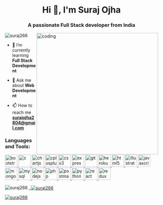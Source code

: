 <h1 align="center">Hi 👋, I'm Suraj Ojha</h1>
<h3 align="center">A passionate Full Stack developer from India</h3>

<img
    align="right"
    width="400"
    src="https://cdn.dribbble.com/users/1059583/screenshots/4171367/coding-freak.gif"
    alt="coding" />

<p align="left"> <img
        src="https://komarev.com/ghpvc/?username=suraj266&label=Profile%20views&color=0e75b6&style=flat"
        alt="suraj266" /> </p>

- 🌱 I’m currently learning **Full Stack Development**

- 💬 Ask me about **Web Development**

- 📫 How to reach me **surajojha2804@gmail.com**

<!-- <h3 align="left">Connect with me:</h3>
<p align="left">
    <a href="https://www.linkedin.com/in/suraj-ojha-54a23b1b2/" target="blank">
        <img
            align="center"
            src="https://cdn.jsdelivr.net/gh/devicons/devicon/icons/linkedin/linkedin-original.svg"
            alt="suraj ojha" height="30" width="40" />
    </a>
    <a href="https://instagram.com/suraj_ojha__" target="blank">
        <img
            align="center"
            src="https://th.bing.com/th/id/OIP.-pBDAXIGqjoG5yL72JvwpwHaHa?pid=ImgDet&rs=1"
            alt="suraj_ojha__" height="30" width="40" />
    </a>
    <a href="https://www.hackerrank.com/surajojha2804" target="blank">
        <img
            align="center"
            src="https://raw.githubusercontent.com/rahuldkjain/github-profile-readme-generator/master/src/images/icons/Social/hackerrank.svg"
            alt="suraj ojha" height="30" width="40" />
    </a>
</p> -->
<h3 align="left">Languages and Tools:</h3>
<p align="left"> <a href="https://getbootstrap.com" target="_blank"
        rel="noreferrer"> <img
            src="https://cdn.jsdelivr.net/gh/devicons/devicon/icons/bootstrap/bootstrap-original.svg"
            alt="bootstrap" width="40" height="40"/> </a> <a
        href="https://www.cprogramming.com/" target="_blank" rel="noreferrer">
        <img
            src="https://cdn.jsdelivr.net/gh/devicons/devicon/icons/c/c-original.svg"
            alt="c" width="40" height="40"/> </a> <a
        href="https://www.chartjs.org" target="_blank" rel="noreferrer"><img
            src="https://www.chartjs.org/media/logo-title.svg" alt="chartjs"
            width="40" height="40"/> </a> <a
        href="https://www.w3schools.com/cpp/" target="_blank" rel="noreferrer">
        <img
            src="https://cdn.jsdelivr.net/gh/devicons/devicon/icons/cplusplus/cplusplus-original.svg"
            alt="cplusplus" width="40" height="40"/> </a> <a
        href="https://www.w3schools.com/css/" target="_blank" rel="noreferrer">
        <img
            src="https://cdn.jsdelivr.net/gh/devicons/devicon/icons/css3/css3-original.svg"
            alt="css3" width="40" height="40"/> </a> <a
        href="https://expressjs.com" target="_blank" rel="noreferrer"><img
            src="https://cdn.jsdelivr.net/gh/devicons/devicon/icons/express/express-original.svg"
            alt="express" width="40" height="40"/> </a> <a
        href="https://git-scm.com/" target="_blank" rel="noreferrer">
        <img
            src="https://www.vectorlogo.zone/logos/git-scm/git-scm-icon.svg"
            alt="git" width="40" height="40"/> </a> <a href="https://heroku.com"
        target="_blank" rel="noreferrer">
        <img
            src="https://www.vectorlogo.zone/logos/heroku/heroku-icon.svg"
            alt="heroku" width="40" height="40"/> </a> <a
        href="https://www.w3.org/html/" target="_blank" rel="noreferrer">
        <img
            src="https://cdn.jsdelivr.net/gh/devicons/devicon/icons/html5/html5-original.svg"
            alt="html5" width="40" height="40"/> </a> <a
        href="https://www.adobe.com/in/products/illustrator.html"
        target="_blank" rel="noreferrer">
        <img
            src="https://www.vectorlogo.zone/logos/adobe_illustrator/adobe_illustrator-icon.svg"
            alt="illustrator" width="40" height="40"/> </a> <a
        href="https://developer.mozilla.org/en-US/docs/Web/JavaScript"
        target="_blank" rel="noreferrer">
        <img
            src="https://cdn.jsdelivr.net/gh/devicons/devicon/icons/javascript/javascript-plain.svg"
            alt="javascript" width="40" height="40"/> </a> <a
        href="https://www.mongodb.com/" target="_blank" rel="noreferrer">
        <img
            src="https://cdn.jsdelivr.net/gh/devicons/devicon/icons/mongodb/mongodb-original.svg"
            alt="mongodb" width="40" height="40"/> </a> <a
        href="https://www.mysql.com/" target="_blank" rel="noreferrer">
        <img
            src="https://cdn.jsdelivr.net/gh/devicons/devicon/icons/mysql/mysql-original.svg"
            alt="mysql" width="40" height="40"/> </a> <a
        href="https://nodejs.org" target="_blank" rel="noreferrer">
        <img
            src="https://cdn.jsdelivr.net/gh/devicons/devicon/icons/nodejs/nodejs-plain-wordmark.svg"
            alt="nodejs" width="40" height="40"/> </a> <a
        href="https://www.php.net" target="_blank" rel="noreferrer">
        <img
            src="https://cdn.jsdelivr.net/gh/devicons/devicon/icons/php/php-plain.svg"
            alt="php" width="40" height="40"/> </a> <a
        href="https://postman.com" target="_blank" rel="noreferrer">
        <img
            src="https://www.vectorlogo.zone/logos/getpostman/getpostman-icon.svg"
            alt="postman" width="40" height="40"/> </a> <a
        href="https://www.python.org" target="_blank" rel="noreferrer">
        <img
            src="https://cdn.jsdelivr.net/gh/devicons/devicon/icons/python/python-original.svg"
            alt="python" width="40" height="40"/> </a> <a
        href="https://reactjs.org/" target="_blank" rel="noreferrer">
        <img
            src="https://cdn.jsdelivr.net/gh/devicons/devicon/icons/react/react-original.svg"
            alt="react" width="40" height="40"/> </a> <a
        href="https://redux.js.org" target="_blank" rel="noreferrer">
        <img
            src="https://cdn.jsdelivr.net/gh/devicons/devicon/icons/redux/redux-original.svg"
            alt="redux" width="40" height="40"/> </a> <a
        href="https://www.sqlite.org/" target="_blank" rel="noreferrer">
        <p> <img align="left"
                src="https://github-readme-stats.vercel.app/api/top-langs?username=suraj266&show_icons=true&locale=en&layout=compact"
                alt="suraj266" /></p>        <p>&nbsp; <img align="center"
                src="https://github-readme-stats.vercel.app/api?username=suraj266&show_icons=true&locale=en"
                alt="suraj266" /></p>        <p> <img align="center"
                src="https://github-readme-streak-stats.herokuapp.com/?user=suraj266&"
                alt="suraj266" /></p>
